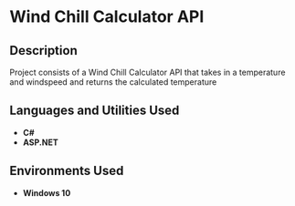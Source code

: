 <h1>Wind Chill Calculator API</h1>


<h2>Description</h2>
Project consists of a Wind Chill Calculator API that takes in a temperature and windspeed and returns the calculated temperature
<br />


<h2>Languages and Utilities Used</h2>

- <b>C#</b> 
- <b>ASP.NET</b>


<h2>Environments Used </h2>

- <b>Windows 10</b>


<!--
 ```diff
- text in red
+ text in green
! text in orange
# text in gray
@@ text in purple (and bold)@@
```
--!>
